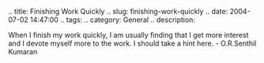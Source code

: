 .. title: Finishing Work Quickly
.. slug: finishing-work-quickly
.. date: 2004-07-02 14:47:00
.. tags:
.. category: General
.. description:

When I finish my work quickly, I am usually finding that I get more interest and I devote myself more to the work. I should take a hint here. - O.R.Senthil Kumaran
